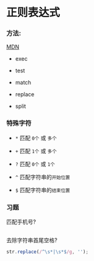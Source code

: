 # 正则表达式

### 方法:

[MDN](https://developer.mozilla.org/zh-CN/docs/Web/JavaScript/Guide/Regular_Expressions#使用正则表达式)

- exec

- test

- match

- replace

- split

### 特殊字符

- `*` 匹配 `0个` 或 `多个`

- `+` 匹配 `1个` 或 `多个`

- `?` 匹配 `0个` 或 `1个`

- `^` 匹配字符串的`开始位置`

- `$` 匹配字符串的`结束位置`

### 习题

匹配手机号?

```js

```

去除字符串首尾空格?

```js
str.replace(/^\s*|\s*$/g, '');
```
